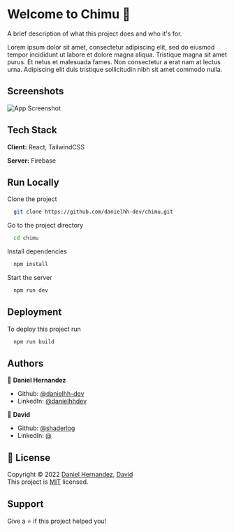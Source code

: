 
# Welcome to Chimu 👋

A brief description of what this project does and who it's for.

Lorem ipsum dolor sit amet, consectetur adipiscing elit, sed do eiusmod tempor incididunt ut labore et dolore magna aliqua. Tristique magna sit amet purus. Et netus et malesuada fames. Non consectetur a erat nam at lectus urna. Adipiscing elit duis tristique sollicitudin nibh sit amet commodo nulla.


## Screenshots

![App Screenshot](https://images.hola.com/imagenes/mascotas/20180925130054/consejos-para-cuidar-a-un-gatito-recien-nacido-cs/0-601-526/cuidardgatito-t.jpg)


## Tech Stack

**Client:** React, TailwindCSS

**Server:** Firebase


## Run Locally

Clone the project

```bash
  git clone https://github.com/danielhh-dev/chimu.git
```

Go to the project directory

```bash
  cd chimu
```

Install dependencies

```bash
  npm install
```

Start the server

```bash
  npm run dev
```


## Deployment

To deploy this project run

```bash
  npm run build
```


## Authors

👤 **Daniel Hernandez**
- Github: [@danielhh-dev](https://github.com/danielhh-dev)
- LinkedIn: [@danielhhdev](https://linkedin.com/in/danielhhdev)

👤 **David**
- Github: [@shaderlog](https://github.com/shaderlog)
- LinkedIn: [@](https://linkedin.com/in/)


## 📝 License

Copyright © 2022 [Daniel Hernandez](https://github.com/danielhh-dev), [David](https://github.com/shaderlog)\
This project is [MIT](https://github.com/danielhh-dev/Batata/blob/master/LICENSE) licensed.


## Support

Give a ⭐️ if this project helped you!

